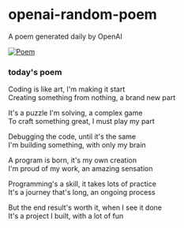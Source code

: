 
# openai-random-poem
 A poem generated daily by OpenAI

[![Poem](https://github.com/fbiego/openai-random-poem/actions/workflows/main.yml/badge.svg)](https://github.com/fbiego/openai-random-poem/actions/workflows/main.yml)

### today's poem  
  
Coding is like art, I'm making it start  
Creating something from nothing, a brand new part  
  
It's a puzzle I'm solving, a complex game  
To craft something great, I must play my part  
  
Debugging the code, until it's the same  
I'm building something, with only my brain  
  
A program is born, it's my own creation  
I'm proud of my work, an amazing sensation  
  
Programming's a skill, it takes lots of practice  
It's a journey that's long, an ongoing process  
  
But the end result's worth it, when I see it done  
It's a project I built, with a lot of fun